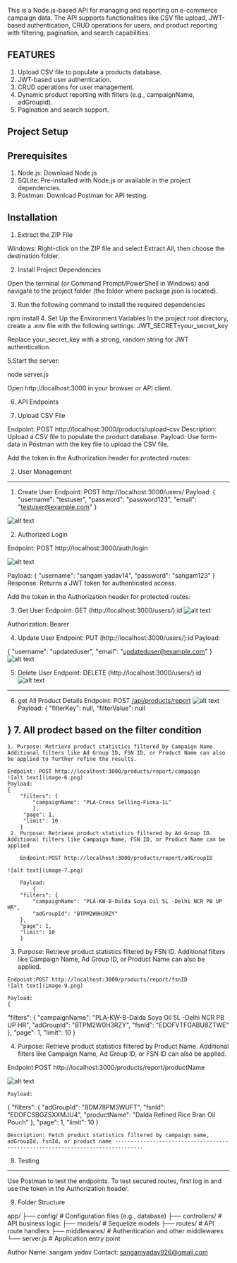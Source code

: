 This is a Node.js-based API for managing and reporting on e-commerce campaign data. The API supports functionalities like CSV file upload, JWT-based authentication, CRUD operations for users, and product reporting with filtering, pagination, and search capabilities.

FEATURES
-----------------------------------------------------------
1. Upload CSV file to populate a products database.
2. JWT-based user authentication.
3. CRUD operations for user management.
4. Dynamic product reporting with filters (e.g., campaignName, adGroupId).
5. Pagination and search support.

Project Setup
-----------------------------------------------------------
Prerequisites
-------------
1. Node.js: Download Node.js
2. SQLite: Pre-installed with Node.js or available in the project dependencies.
3. Postman: Download Postman for API testing.

Installation
------------------------------------------------------------
1. Extract the ZIP File

Windows: Right-click on the ZIP file and select Extract All, then choose the destination folder.

2. Install Project Dependencies

Open the terminal (or Command Prompt/PowerShell in Windows) and navigate to the project folder (the folder where package.json is located).

3. Run the following command to install the required dependencies

npm install
4. Set Up the Environment Variables
In the project root directory, create a .env file with the following settings:
JWT_SECRET=your_secret_key

Replace your_secret_key with a strong, random string for JWT authentication.


5.Start the server:

node server.js 

Open http://localhost:3000 in your browser or API client.

6. API Endpoints

1. Upload CSV File

Endpoint: POST http://localhost:3000/products/upload-csv
Description: Upload a CSV file to populate the product database.
Payload:
Use form-data in Postman with the key file to upload the CSV file.

Add the token in the Authorization header for protected routes:

2. User Management
------------------------------------------------------------------
 1. Create User
Endpoint: POST http://localhost:3000/users/
Payload:
{
  "username": "testuser",
  "password": "password123",
  "email": "testuser@example.com"
}

![alt text](image.png)

 2. Authorized Login

 Endpoint: POST http://localhost:3000/auth/login

 ![alt text](image-1.png)

 Payload:
 {
  "username": "sangam yadav14",
  "password": "sangam123"
}
Response: Returns a JWT token for authenticated access.

Add the token in the Authorization header for protected routes:

 3. Get User
Endpoint: GET (http://localhost:3000/users/):id
![alt text](image-2.png)

Authorization: Bearer <your-token>

4. Update User
Endpoint: PUT (http://localhost:3000/users/):id
Payload:

{
  "username": "updateduser",
  "email": "updateduser@example.com"
}
![alt text](image-3.png)

5. Delete User
Endpoint: DELETE (http://localhost:3000/users/):id
![alt text](image-4.png)
--------------------------------------------------------------
6. get All Product Details 
Endpoint: POST [/api/products/report](http://localhost:3000/products/report)
![alt text](image-5.png)
Payload:
{
  "filterKey": null,
  "filterValue": null

}
  7. All prodect based on the filter condition
  ----------------------------------------------------------------
    1. Purpose: Retrieve product statistics filtered by Campaign Name. Additional filters like Ad Group ID, FSN ID, or Product Name can also be applied to further refine the results.
    
    Endpoint: POST http://localhost:3000/products/report/campaign
    ![alt text](image-6.png)
    Payload:
    {
        "filters": {
            "campaignName": "PLA-Cross Selling-Fiona-1L"
            },
         "page": 1,
         "limit": 10
        }
     2. Purpose: Retrieve product statistics filtered by Ad Group ID. Additional filters like Campaign Name, FSN ID, or Product Name can be applied
    
        Endpoint:POST http://localhost:3000/products/report/adGroupID

    ![alt text](image-7.png)

        Payload:
            {
        "filters": {
            "campaignName": "PLA-KW-B-Dalda Soya Oil 5L -Delhi NCR PB UP HR",
            "adGroupId": "BTPM2W0H3RZY"
        },
        "page": 1,
        "limit": 10
        }
   3. Purpose:  Retrieve product statistics filtered by FSN ID. Additional filters like Campaign Name, Ad Group ID, or Product Name can also be applied.

    
    Endpoint:POST http://localhost:3000/products/report/fsnID
    ![alt text](image-9.png)

    Payload:
    {
  "filters": {
    "campaignName": "PLA-KW-B-Dalda Soya Oil 5L -Delhi NCR PB UP HR",
    "adGroupId": "BTPM2W0H3RZY",
    "fsnId": "EDOFVTFGABU8ZTWE"
  },
  "page": 1,
  "limit": 10
}

 4. Purpose:  Retrieve product statistics filtered by Product Name. Additional filters like Campaign Name, Ad Group ID, or FSN ID can also be applied.

   Endpoint:POST http://localhost:3000/products/report/productName

   ![alt text](image-10.png)

    Payload:
   {
  "filters": {
        "adGroupId": "8DM78PM3WUFT",
        "fsnId": "EDOFCSBGZSXXMJU4",
        "productName": "Dalda Refined Rice Bran Oil Pouch"
  },
  "page": 1,
  "limit": 10
}


    Description: Fetch product statistics filtered by campaign name, adGroupId, fsnId, or product name -------------------------------------------------------------------------------
8. Testing
--------------------------------
Use Postman to test the endpoints.
To test secured routes, first log in and use the token in the Authorization header.

9. Folder Structure

app/
├── config/            # Configuration files (e.g., database)
├── controllers/       # API business logic
├── models/            # Sequelize models
├── routes/            # API route handlers
├── middlewares/       # Authentication and other middlewares
└── server.js           # Application entry point

Author
Name: sangam yadav
Contact: sangamyadav926@gmail.com
